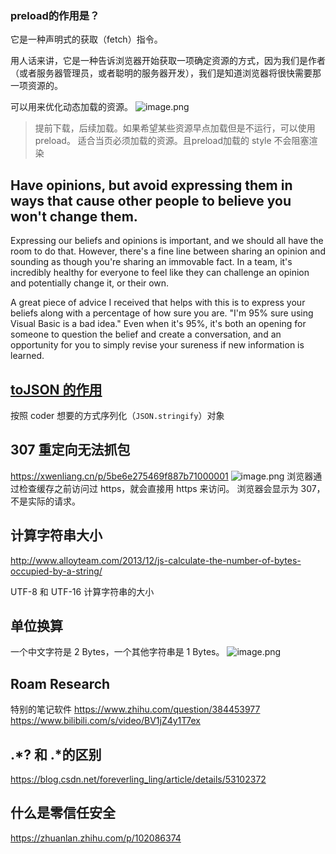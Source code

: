 ### <link> preload的作用是？
<link rel="preload"> 它是一种声明式的获取（fetch）指令。

用人话来讲，它是一种告诉浏览器开始获取一项确定资源的方式，因为我们是作者（或者服务器管理员，或者聪明的服务器开发），我们是知道浏览器将很快需要那一项资源的。

可以用来优化动态加载的资源。
![image.png](http://images.scar.site/WEBRESOURCE5f23302c8e87ca1dbd804e6109c23715.png)

> 提前下载，后续加载。如果希望某些资源早点加载但是不运行，可以使用 preload。
适合当页必须加载的资源。且preload加载的 style 不会阻塞渲染


## Have opinions, but avoid expressing them in ways that cause other people to believe you won't change them.
Expressing our beliefs and opinions is important, and we should all have the room to do that. However, there's a fine line between sharing an opinion and sounding as though you're sharing an immovable fact. In a team, it's incredibly healthy for everyone to feel like they can challenge an opinion and potentially change it, or their own.

A great piece of advice I received that helps with this is to express your beliefs along with a percentage of how sure you are. "I'm 95% sure using Visual Basic is a bad idea." Even when it's 95%, it's both an opening for someone to question the belief and create a conversation, and an opportunity for you to simply revise your sureness if new information is learned.

## [toJSON 的作用](http://thecodebarbarian.com/what-is-the-tojson-function-in-javascript.html)
按照 coder 想要的方式序列化（`JSON.stringify`）对象

## 307 重定向无法抓包
https://xwenliang.cn/p/5be6e275469f887b71000001
![image.png](http://images.scar.site/WEBRESOURCE76ecaa5bf77d3ae1b1f85fc809639cd9.png)
浏览器通过检查缓存之前访问过 https，就会直接用 https 来访问。
浏览器会显示为 307，不是实际的请求。

## 计算字符串大小
http://www.alloyteam.com/2013/12/js-calculate-the-number-of-bytes-occupied-by-a-string/

UTF-8 和 UTF-16 计算字符串的大小

## 单位换算
一个中文字符是 2 Bytes，一个其他字符串是 1 Bytes。
![image.png](http://images.scar.site/WEBRESOURCE80ac52a87ec407d5c2d77fac8c81d9c3.png)

## Roam Research
特别的笔记软件
https://www.zhihu.com/question/384453977
https://www.bilibili.com/s/video/BV1jZ4y1T7ex

## .*? 和 .*的区别
https://blog.csdn.net/foreverling_ling/article/details/53102372

## 什么是零信任安全
https://zhuanlan.zhihu.com/p/102086374